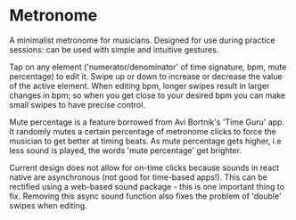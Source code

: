 # Metronome

A minimalist metronome for musicians. 
Designed for use during practice sessions: can be used with simple and intuitive gestures.

Tap on any element ('numerator/denominator' of time signature, bpm, mute percentage) to edit it. Swipe up or down to increase or decrease the value of the active element. When editing bpm, longer swipes result in larger changes in bpm; so when you get close to your desired bpm you can make small swipes to have precise control.

Mute percentage is a feature borrowed from Avi Bortnik's 'Time Guru' app. It randomly mutes a certain percentage of metronome clicks to force the musician to get better at timing beats. As mute percentage gets higher, i.e less sound is played, the words 'mute percentage' get brighter.

Current design does not allow for on-time clicks because sounds in react native are asynchronous (not good for time-based apps!). This can be rectified using a web-based sound package - this is one important thing to fix.
Removing this async sound function also fixes the problem of 'double' swipes when editing. 

